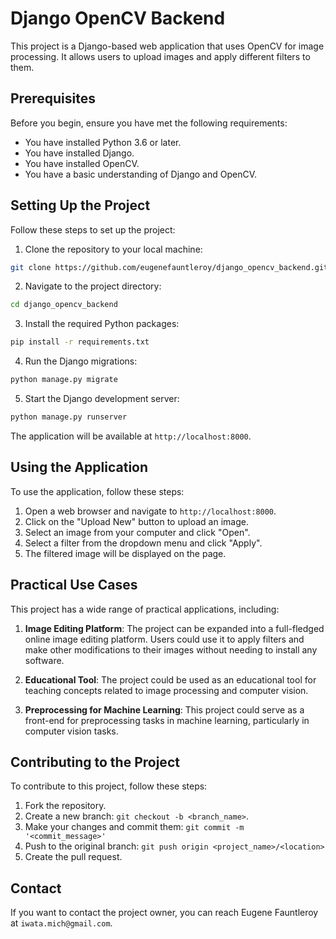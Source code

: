 # Django OpenCV Backend

This project is a Django-based web application that uses OpenCV for image processing. It allows users to upload images and apply different filters to them.

## Prerequisites

Before you begin, ensure you have met the following requirements:

- You have installed Python 3.6 or later.
- You have installed Django.
- You have installed OpenCV.
- You have a basic understanding of Django and OpenCV.

## Setting Up the Project

Follow these steps to set up the project:

1. Clone the repository to your local machine:

```bash
git clone https://github.com/eugenefauntleroy/django_opencv_backend.git
```

2. Navigate to the project directory:

```bash
cd django_opencv_backend
```

3. Install the required Python packages:

```bash
pip install -r requirements.txt
```

4. Run the Django migrations:

```bash
python manage.py migrate
```

5. Start the Django development server:

```bash
python manage.py runserver
```

The application will be available at `http://localhost:8000`.

## Using the Application

To use the application, follow these steps:

1. Open a web browser and navigate to `http://localhost:8000`.
2. Click on the "Upload New" button to upload an image.
3. Select an image from your computer and click "Open".
4. Select a filter from the dropdown menu and click "Apply".
5. The filtered image will be displayed on the page.

## Practical Use Cases

This project has a wide range of practical applications, including:

1. **Image Editing Platform**: The project can be expanded into a full-fledged online image editing platform. Users could use it to apply filters and make other modifications to their images without needing to install any software.

2. **Educational Tool**: The project could be used as an educational tool for teaching concepts related to image processing and computer vision.

3. **Preprocessing for Machine Learning**: This project could serve as a front-end for preprocessing tasks in machine learning, particularly in computer vision tasks.

## Contributing to the Project

To contribute to this project, follow these steps:

1. Fork the repository.
2. Create a new branch: `git checkout -b <branch_name>`.
3. Make your changes and commit them: `git commit -m '<commit_message>'`
4. Push to the original branch: `git push origin <project_name>/<location>`
5. Create the pull request.

## Contact

If you want to contact the project owner, you can reach Eugene Fauntleroy at `iwata.mich@gmail.com`.
